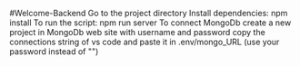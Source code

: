 
#Welcome-Backend
Go to the project directory 
Install dependencies: npm install 
To run the script: npm run server
To connect MongoDb create a new project in MongoDb web site with username and password copy the connections string of vs code and paste it in .env/mongo_URL (use your password instead of "<password>")



